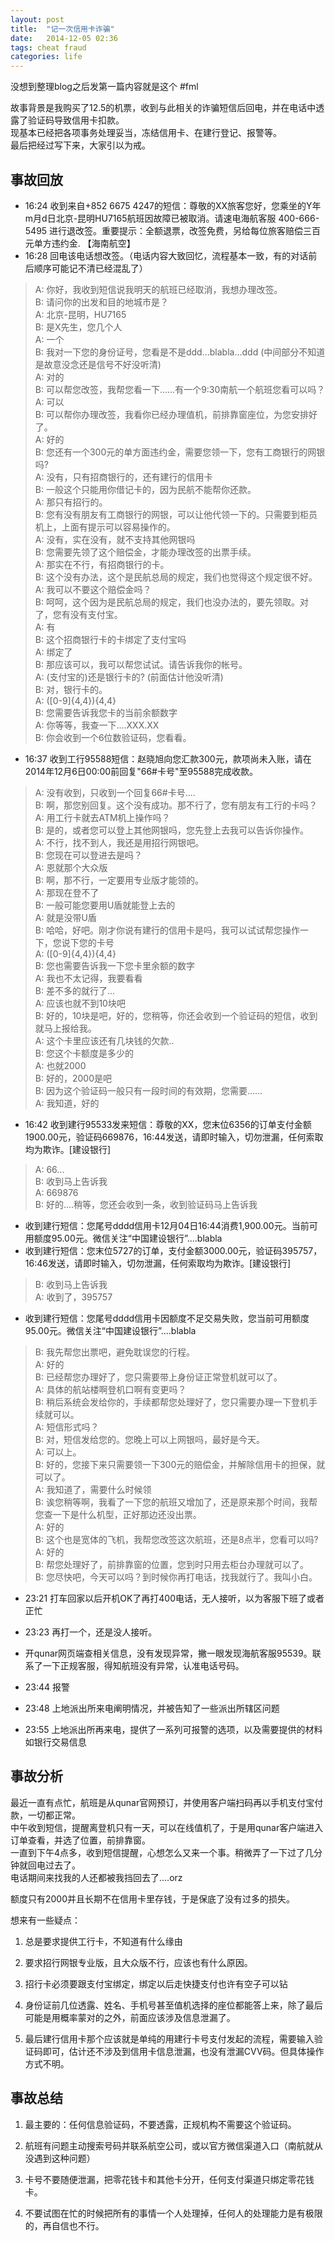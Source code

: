 ```yaml
---
layout: post
title:  "记一次信用卡诈骗"
date:   2014-12-05 02:36
tags: cheat fraud
categories: life
---
```


没想到整理blog之后发第一篇内容就是这个 #fml

故事背景是我购买了12.5的机票，收到与此相关的诈骗短信后回电，并在电话中透露了验证码导致信用卡扣款。  
现基本已经把各项事务处理妥当，冻结信用卡、在建行登记、报警等。  
最后把经过写下来，大家引以为戒。

事故回放
----------

* 16:24 收到来自+852 6675 4247的短信：尊敬的XX旅客您好，您乘坐的Y年m月d日北京-昆明HU7165航班因故障已被取消。请速电海航客服 400-666-5495 进行退改签。重要提示：全额退票，改签免费，另给每位旅客赔偿三百元单方违约金. 【海南航空】
* 16:28 回电该电话想改签。（电话内容大致回忆，流程基本一致，有的对话前后顺序可能记不清已经混乱了）

> A: 你好，我收到短信说我明天的航班已经取消，我想办理改签。   
> B: 请问你的出发和目的地城市是？   
> A: 北京-昆明，HU7165   
> B: 是X先生，您几个人   
> A: 一个   
> B: 我对一下您的身份证号，您看是不是ddd...blabla...ddd (中间部分不知道是故意没念还是信号不好没听清)   
> A: 对的   
> B: 可以帮您改签，我帮您看一下……有一个9:30南航一个航班您看可以吗？   
> A: 可以   
> B: 可以帮你办理改签，我看你已经办理值机，前排靠窗座位，为您安排好了。   
> A: 好的   
> B: 您还有一个300元的单方面违约金，需要您领一下，您有工商银行的网银吗?   
> A: 没有，只有招商银行的，还有建行的信用卡   
> B: 一般这个只能用你借记卡的，因为民航不能帮你还款。   
> A: 那只有招行的。   
> B: 您有没有朋友有工商银行的网银，可以让他代领一下的。只需要到柜员机上，上面有提示可以容易操作的。   
> A: 没有，实在没有，就不支持其他网银吗   
> B: 您需要先领了这个赔偿金，才能办理改签的出票手续。   
> A: 那实在不行，有招商银行的卡。   
> B: 这个没有办法，这个是民航总局的规定，我们也觉得这个规定很不好。   
> A: 我可以不要这个赔偿金吗？   
> B: 呵呵，这个因为是民航总局的规定，我们也没办法的，要先领取。对了，您有没有支付宝。   
> A: 有   
> B: 这个招商银行卡的卡绑定了支付宝吗   
> A: 绑定了   
> B: 那应该可以，我可以帮您试试。请告诉我你的帐号。   
> A: (支付宝的)还是银行卡的? (前面估计他没听清)   
> B: 对，银行卡的。   
> A: ([0-9]{4,4}){4,4}   
> B: 您需要告诉我您卡的当前余额数字   
> A: 你等等，我查一下....XXX.XX   
> B: 你会收到一个6位数验证码，您看看。   

* 16:37 收到工行95588短信：赵晓旭向您汇款300元，款项尚未入账，请在2014年12月6日00:00前回复"66#卡号"至95588完成收款。

> A: 没有收到，只收到一个回复66#卡号....   
> B: 啊，那您别回复。这个没有成功。那不行了，您有朋友有工行的卡吗？   
> A: 用工行卡就去ATM机上操作吗？   
> B: 是的，或者您可以登上其他网银吗，您先登上去我可以告诉你操作。   
> A: 不行，找不到人，我还是用招行网银吧。   
> B: 您现在可以登进去是吗？   
> A: 恩就那个大众版   
> B: 啊，那不行，一定要用专业版才能领的。   
> A: 那现在登不了   
> B: 一般可能您要用U盾就能登上去的   
> A: 就是没带U盾   
> B: 哈哈，好吧。刚才你说有建行的信用卡是吗，我可以试试帮您操作一下，您说下您的卡号   
> A: ([0-9]{4,4}){4,4}   
> B: 您也需要告诉我一下您卡里余额的数字   
> A: 我也不太记得，我要看看   
> B: 差不多的就行了...   
> A: 应该也就不到10块吧   
> B: 好的，10块是吧，好的，您稍等，你还会收到一个验证码的短信，收到就马上报给我。   
> A: 这个卡里应该还有几块钱的欠款..   
> B: 您这个卡额度是多少的   
> A: 也就2000   
> B: 好的，2000是吧   
> B: 因为这个验证码一般只有一段时间的有效期，您需要……   
> A: 我知道，好的   

* 16:42 收到建行95533发来短信：尊敬的XX，您末位6356的订单支付金额1900.00元，验证码669876，16:44发送，请即时输入，切勿泄漏，任何索取均为欺诈。[建设银行]

> A: 66...   
> B: 收到马上告诉我   
> A: 669876   
> B: 好的....稍等，您还会收到一条，收到验证码马上告诉我   

* 收到建行短信：您尾号dddd信用卡12月04日16:44消费1,900.00元。当前可用额度95.00元。微信关注“中国建设银行”....blabla
* 收到建行短信：您末位5727的订单，支付金额3000.00元，验证码395757，16:46发送，请即时输入，切勿泄漏，任何索取均为欺诈。[建设银行]

> B: 收到马上告诉我   
> A: 收到了，395757   

* 收到建行短信：您尾号dddd信用卡因额度不足交易失败，您当前可用额度95.00元。微信关注“中国建设银行”....blabla

> B: 我先帮您出票吧，避免耽误您的行程。   
> A: 好的   
> B: 已经帮您办理好了，您只需要带上身份证正常登机就可以了。   
> A: 具体的航站楼啊登机口啊有变更吗？   
> B: 稍后系统会发给你的，手续都帮您处理好了，您只需要办理一下登机手续就可以。   
> A: 短信形式吗？   
> B: 对，短信发给您的。您晚上可以上网银吗，最好是今天。   
> A: 可以上。   
> B: 好的，您接下来只需要领一下300元的赔偿金，并解除信用卡的担保，就可以了。   
> A: 我知道了，需要什么时候领   
> B: 诶您稍等啊，我看了一下您的航班又增加了，还是原来那个时间，我帮您查一下是什么机型，正好那边还没出票。   
> A: 好的   
> B: 这个也是宽体的飞机，我帮您改签这次航班，还是8点半，您看可以吗?   
> A: 好的   
> B: 帮您处理好了，前排靠窗的位置，您到时只用去柜台办理就可以了。   
> B: 您尽快吧，今天可以吗？到时候你再打电话，找我就行了。我叫小白。   

* 23:21 打车回家以后开机OK了再打400电话，无人接听，以为客服下班了或者正忙
* 23:23 再打一个，还是没人接听。

* 开qunar网页端查相关信息，没有发现异常，撇一眼发现海航客服95539。联系了一下正规客服，得知航班没有异常，认准电话号码。

* 23:44 报警
* 23:48 上地派出所来电阐明情况，并被告知了一些派出所辖区问题
* 23:55 上地派出所再来电，提供了一系列可报警的选项，以及需要提供的材料如银行交易信息

事故分析
------------

最近一直有点忙，航班是从qunar官网预订，并使用客户端扫码再以手机支付宝付款，一切都正常。  
中午收到短信，提醒离登机只有一天，可以在线值机了，于是用qunar客户端进入订单查看，并选了位置，前排靠窗。  
一直到下午4点多，收到短信提醒，心想怎么又来一个事。稍微弄了一下过了几分钟就回电过去了。  
电话期间来找我的人还都被我挡回去了....orz

额度只有2000并且长期不在信用卡里存钱，于是保底了没有过多的损失。

想来有一些疑点：

1. 总是要求提供工行卡，不知道有什么缘由

2. 要求招行网银专业版，且大众版不行，应该也有什么原因。

3. 招行卡必须要跟支付宝绑定，绑定以后走快捷支付也许有空子可以钻

4. 身份证前几位透露、姓名、手机号甚至值机选择的座位都能答上来，除了最后可能是用概率蒙对的之外，前面应该涉及信息泄漏了。

5. 最后建行信用卡那个应该就是单纯的用建行卡号支付发起的流程，需要输入验证码即可，估计还不涉及到信用卡信息泄漏，也没有泄漏CVV码。但具体操作方式不明。

事故总结
------------
1. 最主要的：任何信息验证码，不要透露，正规机构不需要这个验证码。

2. 航班有问题主动搜索号码并联系航空公司，或以官方微信渠道入口（南航就从没遇到这种问题）

3. 卡号不要随便泄漏，把零花钱卡和其他卡分开，任何支付渠道只绑定零花钱卡。

4. 不要试图在忙的时候把所有的事情一个人处理掉，任何人的处理能力是有极限的，再自信也不行。

